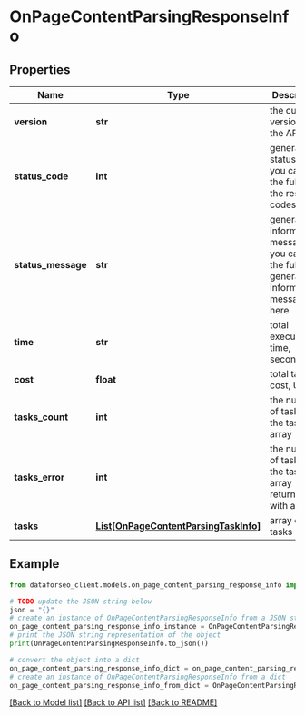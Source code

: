 # OnPageContentParsingResponseInfo


## Properties

Name | Type | Description | Notes
------------ | ------------- | ------------- | -------------
**version** | **str** | the current version of the API | [optional] 
**status_code** | **int** | general status code you can find the full list of the response codes here | [optional] 
**status_message** | **str** | general informational message you can find the full list of general informational messages here | [optional] 
**time** | **str** | total execution time, seconds | [optional] 
**cost** | **float** | total tasks cost, USD | [optional] 
**tasks_count** | **int** | the number of tasks in the tasks array | [optional] 
**tasks_error** | **int** | the number of tasks in the tasks array returned with an error | [optional] 
**tasks** | [**List[OnPageContentParsingTaskInfo]**](OnPageContentParsingTaskInfo.md) | array of tasks | [optional] 

## Example

```python
from dataforseo_client.models.on_page_content_parsing_response_info import OnPageContentParsingResponseInfo

# TODO update the JSON string below
json = "{}"
# create an instance of OnPageContentParsingResponseInfo from a JSON string
on_page_content_parsing_response_info_instance = OnPageContentParsingResponseInfo.from_json(json)
# print the JSON string representation of the object
print(OnPageContentParsingResponseInfo.to_json())

# convert the object into a dict
on_page_content_parsing_response_info_dict = on_page_content_parsing_response_info_instance.to_dict()
# create an instance of OnPageContentParsingResponseInfo from a dict
on_page_content_parsing_response_info_from_dict = OnPageContentParsingResponseInfo.from_dict(on_page_content_parsing_response_info_dict)
```
[[Back to Model list]](../README.md#documentation-for-models) [[Back to API list]](../README.md#documentation-for-api-endpoints) [[Back to README]](../README.md)


